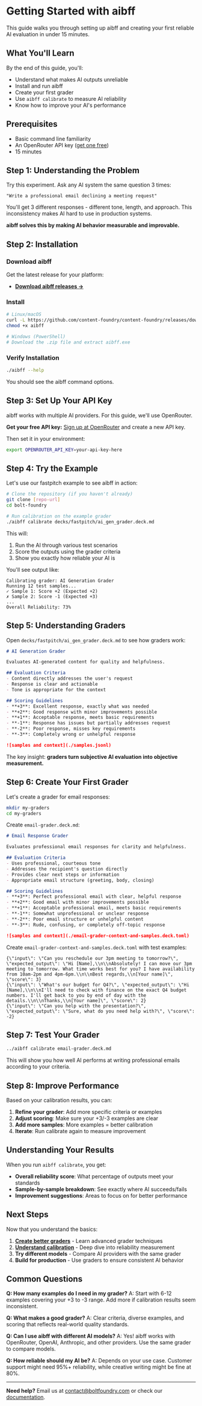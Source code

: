 # Getting Started with aibff

This guide walks you through setting up aibff and creating your first reliable AI evaluation in under 15 minutes.

## What You'll Learn

By the end of this guide, you'll:
- Understand what makes AI outputs unreliable
- Install and run aibff 
- Create your first grader
- Use `aibff calibrate` to measure AI reliability
- Know how to improve your AI's performance

## Prerequisites

- Basic command line familiarity
- An OpenRouter API key ([get one free](https://openrouter.ai/))
- 15 minutes

## Step 1: Understanding the Problem

Try this experiment. Ask any AI system the same question 3 times:

```
"Write a professional email declining a meeting request"
```

You'll get 3 different responses - different tone, length, and approach. This inconsistency makes AI hard to use in production systems.

**aibff solves this by making AI behavior measurable and improvable.**

## Step 2: Installation

### Download aibff

Get the latest release for your platform:
- **[Download aibff releases →](https://github.com/content-foundry/content-foundry/releases?q=aibff&expanded=true)**

### Install

```bash
# Linux/macOS
curl -L https://github.com/content-foundry/content-foundry/releases/download/aibff-vX.X.X/aibff-linux-x86_64.tar.gz | tar xz
chmod +x aibff

# Windows (PowerShell)
# Download the .zip file and extract aibff.exe
```

### Verify Installation

```bash
./aibff --help
```

You should see the aibff command options.

## Step 3: Set Up Your API Key

aibff works with multiple AI providers. For this guide, we'll use OpenRouter.

**Get your free API key:** [Sign up at OpenRouter](https://openrouter.ai/keys) and create a new API key.

Then set it in your environment:

```bash
export OPENROUTER_API_KEY=your-api-key-here
```

## Step 4: Try the Example

Let's use our fastpitch example to see aibff in action:

```bash
# Clone the repository (if you haven't already)
git clone [repo-url]
cd bolt-foundry

# Run calibration on the example grader
./aibff calibrate decks/fastpitch/ai_gen_grader.deck.md
```

This will:
1. Run the AI through various test scenarios
2. Score the outputs using the grader criteria
3. Show you exactly how reliable your AI is

You'll see output like:
```
Calibrating grader: AI Generation Grader
Running 12 test samples...
✓ Sample 1: Score +2 (Expected +2)
✗ Sample 2: Score -1 (Expected +3) 
...
Overall Reliability: 73%
```

## Step 5: Understanding Graders

Open `decks/fastpitch/ai_gen_grader.deck.md` to see how graders work:

```markdown
# AI Generation Grader

Evaluates AI-generated content for quality and helpfulness.

## Evaluation Criteria
- Content directly addresses the user's request
- Response is clear and actionable
- Tone is appropriate for the context

## Scoring Guidelines
- **+3**: Excellent response, exactly what was needed
- **+2**: Good response with minor improvements possible
- **+1**: Acceptable response, meets basic requirements
- **-1**: Response has issues but partially addresses request
- **-2**: Poor response, misses key requirements
- **-3**: Completely wrong or unhelpful response

![samples and context](./samples.jsonl)
```

The key insight: **graders turn subjective AI evaluation into objective measurement.**

## Step 6: Create Your First Grader

Let's create a grader for email responses:

```bash
mkdir my-graders
cd my-graders
```

Create `email-grader.deck.md`:

```markdown
# Email Response Grader

Evaluates professional email responses for clarity and helpfulness.

## Evaluation Criteria
- Uses professional, courteous tone
- Addresses the recipient's question directly  
- Provides clear next steps or information
- Appropriate email structure (greeting, body, closing)

## Scoring Guidelines
- **+3**: Perfect professional email with clear, helpful response
- **+2**: Good email with minor improvements possible
- **+1**: Acceptable professional email, meets basic requirements
- **-1**: Somewhat unprofessional or unclear response
- **-2**: Poor email structure or unhelpful content
- **-3**: Rude, confusing, or completely off-topic response

![samples and context](./email-grader-context-and-samples.deck.toml)
```

Create `email-grader-context-and-samples.deck.toml` with test examples:

```jsonl
{\"input\": \"Can you reschedule our 3pm meeting to tomorrow?\", \"expected_output\": \"Hi [Name],\\n\\nAbsolutely! I can move our 3pm meeting to tomorrow. What time works best for you? I have availability from 10am-2pm and 4pm-6pm.\\n\\nBest regards,\\n[Your name]\", \"score\": 3}
{\"input\": \"What's our budget for Q4?\", \"expected_output\": \"Hi [Name],\\n\\nI'll need to check with finance on the exact Q4 budget numbers. I'll get back to you by end of day with the details.\\n\\nThanks,\\n[Your name]\", \"score\": 2}
{\"input\": \"Can you help with the presentation?\", \"expected_output\": \"Sure, what do you need help with?\", \"score\": -2}
```

## Step 7: Test Your Grader

```bash
../aibff calibrate email-grader.deck.md
```

This will show you how well AI performs at writing professional emails according to your criteria.

## Step 8: Improve Performance 

Based on your calibration results, you can:

1. **Refine your grader**: Add more specific criteria or examples
2. **Adjust scoring**: Make sure your +3/-3 examples are clear
3. **Add more samples**: More examples = better calibration
4. **Iterate**: Run calibrate again to measure improvement

## Understanding Your Results

When you run `aibff calibrate`, you get:

- **Overall reliability score**: What percentage of outputs meet your standards
- **Sample-by-sample breakdown**: See exactly where AI succeeds/fails
- **Improvement suggestions**: Areas to focus on for better performance

## Next Steps

Now that you understand the basics:

1. **[Create better graders](graders-guide.md)** - Learn advanced grader techniques
2. **[Understand calibration](calibrate-guide.md)** - Deep dive into reliability measurement  
3. **Try different models** - Compare AI providers with the same grader
4. **Build for production** - Use graders to ensure consistent AI behavior

## Common Questions

**Q: How many examples do I need in my grader?**
A: Start with 6-12 examples covering your +3 to -3 range. Add more if calibration results seem inconsistent.

**Q: What makes a good grader?**
A: Clear criteria, diverse examples, and scoring that reflects real-world quality standards.

**Q: Can I use aibff with different AI models?**
A: Yes! aibff works with OpenRouter, OpenAI, Anthropic, and other providers. Use the same grader to compare models.

**Q: How reliable should my AI be?**
A: Depends on your use case. Customer support might need 95%+ reliability, while creative writing might be fine at 80%.

---

**Need help?** Email us at [contact@boltfoundry.com](mailto:contact@boltfoundry.com) or check our [documentation](../README.md).